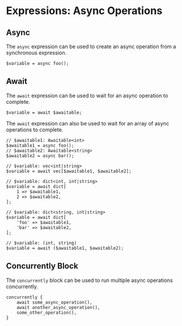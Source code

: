 # Expressions: Async Operations

## Async

The `async` expression can be used to create an async operation from a synchronous expression.

```
$variable = async foo();
```

## Await

The `await` expression can be used to wait for an async operation to complete.

```
$variable = await $awaitable;
```

The `await` expression can also be used to wait for an array of async operations to complete.

```
// $awaitable1: Awaitable<int>
$awaitable1 = async foo();
// $awaitable2: Awaitable<string>
$awaitable2 = async bar();

// $variable: vec<int|string>
$variable = await vec[$awaitable1, $awaitable2];

// $variable: dict<int, int|string>
$variable = await dict[
    1 => $awaitable1,
    2 => $awaitable2,
];

// $variable: dict<string, int|string>
$variable = await dict[
    'foo' => $awaitable1,
    'bar' => $awaitable2,
];

// $variable: (int, string)
$variable = await ($awaitable1, $awaitable2);
```

## Concurrently Block

The `concurrently` block can be used to run multiple async operations concurrently.

```
concurrently {
    await some_async_operation(),
    await another_async_operation(),
    some_other_operation(),
}
```
